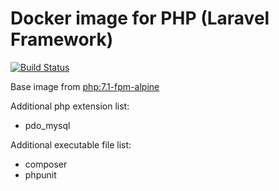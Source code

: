 # Docker image for PHP (Laravel Framework)

[![Build Status](https://travis-ci.org/k2levin/php-laravel.svg?branch=master)](https://travis-ci.org/k2levin/php-laravel)

Base image from [php:7.1-fpm-alpine](https://hub.docker.com/_/php/)

Additional php extension list:
* pdo_mysql

Additional executable file list:
* composer
* phpunit
